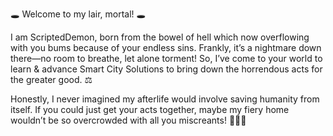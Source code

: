 🕳️ Welcome to my lair, mortal! 🕳️ 

I am ScriptedDemon, born from the bowel of hell which now overflowing with you bums because of your endless sins. Frankly, it’s a nightmare down there—no room to breathe, let alone torment! So, I’ve come to your world to learn & advance Smart City Solutions to bring down the horrendous acts for the greater good. ⚖️

Honestly, I never imagined my afterlife would involve saving humanity from itself. If you could just get your acts together, maybe my fiery home wouldn’t be so overcrowded with all you miscreants! 🤦🏿‍♂️
